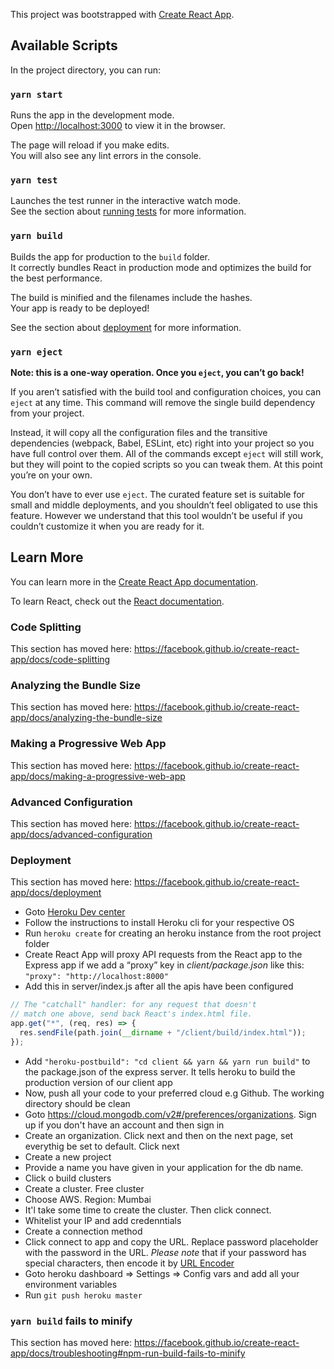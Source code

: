 This project was bootstrapped with [Create React App](https://github.com/facebook/create-react-app).

## Available Scripts

In the project directory, you can run:

### `yarn start`

Runs the app in the development mode.<br /> Open [http://localhost:3000](http://localhost:3000) to view it in the browser.

The page will reload if you make edits.<br /> You will also see any lint errors in the console.

### `yarn test`

Launches the test runner in the interactive watch mode.<br /> See the section about [running tests](https://facebook.github.io/create-react-app/docs/running-tests) for more information.

### `yarn build`

Builds the app for production to the `build` folder.<br /> It correctly bundles React in production mode and optimizes the build for the best performance.

The build is minified and the filenames include the hashes.<br /> Your app is ready to be deployed!

See the section about [deployment](https://facebook.github.io/create-react-app/docs/deployment) for more information.

### `yarn eject`

**Note: this is a one-way operation. Once you `eject`, you can’t go back!**

If you aren’t satisfied with the build tool and configuration choices, you can `eject` at any time. This command will remove the single build dependency from your project.

Instead, it will copy all the configuration files and the transitive dependencies (webpack, Babel, ESLint, etc) right into your project so you have full control over them. All of the commands except `eject` will still work, but they will point to the copied scripts so you can tweak them. At this point you’re on your own.

You don’t have to ever use `eject`. The curated feature set is suitable for small and middle deployments, and you shouldn’t feel obligated to use this feature. However we understand that this tool wouldn’t be useful if you couldn’t customize it when you are ready for it.

## Learn More

You can learn more in the [Create React App documentation](https://facebook.github.io/create-react-app/docs/getting-started).

To learn React, check out the [React documentation](https://reactjs.org/).

### Code Splitting

This section has moved here: https://facebook.github.io/create-react-app/docs/code-splitting

### Analyzing the Bundle Size

This section has moved here: https://facebook.github.io/create-react-app/docs/analyzing-the-bundle-size

### Making a Progressive Web App

This section has moved here: https://facebook.github.io/create-react-app/docs/making-a-progressive-web-app

### Advanced Configuration

This section has moved here: https://facebook.github.io/create-react-app/docs/advanced-configuration

### Deployment

This section has moved here: https://facebook.github.io/create-react-app/docs/deployment

- Goto [Heroku Dev center](https://devcenter.heroku.com/articles/heroku-cli)
- Follow the instructions to install Heroku cli for your respective OS
- Run `heroku create` for creating an heroku instance from the root project folder
- Create React App will proxy API requests from the React app to the Express app if we add a “proxy” key in _client/package.json_ like this: `"proxy": "http://localhost:8000"`
- Add this in server/index.js after all the apis have been configured

```js
// The "catchall" handler: for any request that doesn't
// match one above, send back React's index.html file.
app.get("*", (req, res) => {
  res.sendFile(path.join(__dirname + "/client/build/index.html"));
});
```

- Add `"heroku-postbuild": "cd client && yarn && yarn run build"` to the package.json of the express server. It tells heroku to build the production version of our client app
- Now, push all your code to your preferred cloud e.g Github. The working directory should be clean
- Goto https://cloud.mongodb.com/v2#/preferences/organizations. Sign up if you don't have an account and then sign in
- Create an organization. Click next and then on the next page, set everythig be set to default. Click next
- Create a new project
- Provide a name you have given in your application for the db name.
- Click o build clusters
- Create a cluster. Free cluster
- Choose AWS. Region: Mumbai
- It'l take some time to create the cluster. Then click connect.
- Whitelist your IP and add credenntials
- Create a connection method
- Click connect to app and copy the URL. Replace password placeholder with the password in the URL. _Please note_ that if your password has special characters, then encode it by [URL Encoder](https://www.urlencoder.org/)
- Goto heroku dashboard => Settings => Config vars and add all your environment variables
- Run `git push heroku master`

### `yarn build` fails to minify

This section has moved here: https://facebook.github.io/create-react-app/docs/troubleshooting#npm-run-build-fails-to-minify
